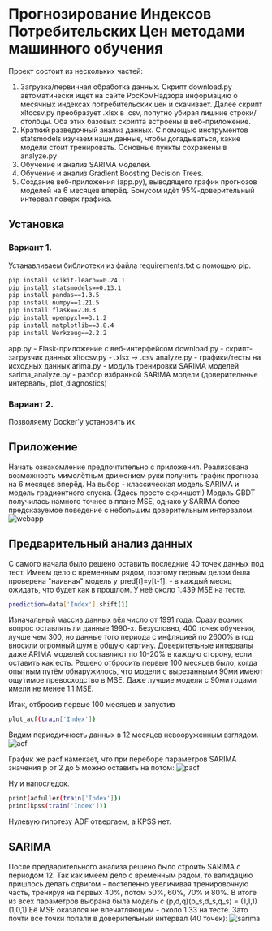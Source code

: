 # Прогнозирование Индексов Потребительских Цен методами машинного обучения
Проект состоит из нескольких частей:
1) Загрузка/первичная обработка данных.
Скрипт download.py автоматически ищет на сайте РосКомНадзора информацию о месячных индексах потребительских цен и скачивает.
Далее скрипт xltocsv.py преобразует .xlsx в .csv, попутно убирая лишние строки/столбцы.
Оба этих базовых скрипта встроены в веб-приложение.
2) Краткий разведочный анализ данных. С помощью инструментов statsmodels изучаем наши данные, чтобы догадываться, какие модели стоит тренировать. Основные пункты сохранены в analyze.py
3) Обучение и анализ SARIMA моделей.
4) Обучение и анализ Gradient Boosting Decision Trees.
5) Создание веб-приложения (app.py), выводящего график прогнозов моделей на 6 месяцев вперёд. Бонусом идёт 95%-доверительный интервал поверх графика.

## Установка
### Вариант 1. 
Устанавливаем библиотеки из файла requirements.txt с помощью pip.

```bash
pip install scikit-learn==0.24.1
pip install statsmodels==0.13.1
pip install pandas==1.3.5
pip install numpy==1.21.5
pip install flask==2.0.3
pip install openpyxl==3.1.2
pip install matplotlib==3.8.4
pip install Werkzeug==2.2.2
```
app.py - Flask-приложение с веб-интерфейсом
download.py - скрипт-загрузчик данных
xltocsv.py - .xlsx -> .csv
analyze.py - графики/тесты на исходных данных
arima.py - модуль тренировки SARIMA моделей
sarima_analyze.py - разбор избранной SARIMA модели (доверительные интервалы, plot_diagnostics)

### Вариант 2. 
Позволяему Docker'у установить их.

## Приложение
Начать ознакомление предпочтительно с приложения. Реализована возможность мимолётным движением руки получить график прогноза на 6 месяцев вперёд.
На выбор - классическая модель SARIMA и модель градиентного спуска.
(Здесь просто скриншот!)
Модель GBDT получилась намного точнее в плане MSE, однако у SARIMA более предсказуемое поведение с небольшим доверительным интервалом.
![webapp](https://github.com/FluidGrace/Ru_Consumer_Index_Forecast/assets/168632884/8bce9666-72bb-417b-ab73-eaa14a146691)

## Предварительный анализ данных
С самого начала было решено оставить последние 40 точек данных под тест.
Имеем дело с временным рядом, поэтому первым делом была проверена "наивная" модель y_pred[t]=y[t-1], - в каждый месяц ожидать, что будет как в прошлом. У неё около 1.439 MSE на тесте.
```bash
prediction=data['Index'].shift(1)
```
Изначальный массив данных вёл число от 1991 года. Сразу возник вопрос оставлять ли данные 1990-х. Безусловно, 400 точек обучения, лучше чем 300, но данные того периода с инфляцией по 2600% в год вносили огромный шум в общую картину.
Доверительные интервалы даже ARIMA моделей составляют по 10-20% в каждую сторону, если оставить как есть. Решено отбросить первые 100 месяцев было, когда опытным путём обнаружилось, что модели с вырезанными 90ми имеют ощутимое превосходство в MSE. Даже лучшие модели с 90ми годами имели не менее 1.1 MSE.

Итак, отбросив первые 100 месяцев и запустив 
```bash
plot_acf(train['Index'])
```
Видим периодичность данных в 12 месяцев невооруженным взглядом.
![acf](https://github.com/FluidGrace/Ru_Consumer_Index_Forecast/assets/168632884/507e3f68-b768-46c3-9381-4c54a9fcaa1a)

График же pacf намекает, что при переборе параметров SARIMA значения p от 2 до 5 можно оставить на потом:
![pacf](https://github.com/FluidGrace/Ru_Consumer_Index_Forecast/assets/168632884/480cea20-0317-425e-9a83-92debe1aec27)

Ну и напоследок.
```bash
print(adfuller(train['Index'])) 
print(kpss(train['Index']))
```

Нулевую гипотезу ADF отвергаем, а KPSS нет.

## SARIMA
После предварительного анализа решено было строить SARIMA с периодом 12.
Так как имеем дело с временным рядом, то валидацию пришлось делать сдвигом - постепенно увеличивая тренировочную часть, тренируя на первых 40%, потом 50%, 60%, 70% и 80%. В итоге из всех параметров выбрана была модель с (p,d,q)(p_s,d_s,q_s) = (1,1,1)(1,0,1)
Её MSE оказался не впечатляющим - около 1.33 на тесте. Зато почти все точки попали в доверительный интервал (40 точек):
![sarima](https://github.com/FluidGrace/Ru_Consumer_Index_Forecast/assets/168632884/8fbda021-e001-4f0a-97ed-31bfeb9b9a3f)

